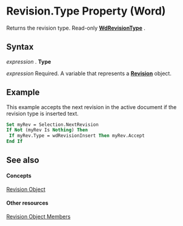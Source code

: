
# Revision.Type Property (Word)

Returns the revision type. Read-only  **[WdRevisionType](da4bf509-04f1-f220-ae77-c3bb575dd5d8.md)** .


## Syntax

 _expression_ . **Type**

 _expression_ Required. A variable that represents a **[Revision](e6f64467-a438-88f1-60f9-975365a1430e.md)** object.


## Example

This example accepts the next revision in the active document if the revision type is inserted text.


```vb
Set myRev = Selection.NextRevision 
If Not (myRev Is Nothing) Then 
 If myRev.Type = wdRevisionInsert Then myRev.Accept 
End If
```


## See also


#### Concepts


[Revision Object](e6f64467-a438-88f1-60f9-975365a1430e.md)
#### Other resources


[Revision Object Members](97eb185c-125a-1c5f-6f54-157fd5bbf355.md)
